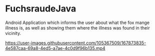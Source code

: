# FuchsraudeJava
 Android Application which informs the user about what the fox mange illness is, as well as showing them where the illness was found in their vicinity.



https://user-images.githubusercontent.com/105367509/167873835-4e587caa-69a8-4ed5-a7ae-4c0d9f96b135.mp4

